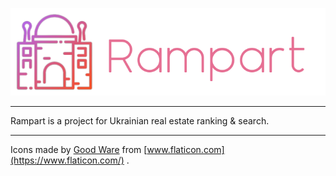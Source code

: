 ![Rampart Logo](images/logo.png)

---
Rampart is a project for Ukrainian real estate ranking & search.

---
Icons made by [Good Ware](https://www.flaticon.com/authors/good-ware) from [www.flaticon.com](https://www.flaticon.com/) .
